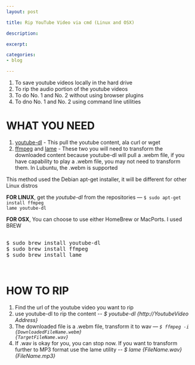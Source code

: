```yaml
---
layout: post

title: Rip YouTube Video via cmd (Linux and OSX)

description: 

excerpt: 

categories:
- blog

---
```



1. To save youtube videos locally in the hard drive
2. To rip the audio portion of the youtube videos
3. To do No. 1 and No. 2 without using browser plugins
4. To dno No. 1 and No. 2 using command line utilities


# WHAT YOU NEED


1. [youtube-dl](http://rg3.github.com/youtube-dl/) - This pull the youtube content, ala curl or wget
2. [ffmpeg](http://ffmpeg.org) and [lame](http://lame.sourceforge.net) - These two you will need to transform the downloaded content because youtube-dl will pull a .webm file, if you have capability to play a .webm file, you may not need to transform them. In Lubuntu, the .webm is supported

This method used the Debian apt-get installer, it will be different for other Linux distros


**FOR LINUX**, get the *youtube-dl* from the repositories &mdash; <code class="codeblock">$ sudo apt-get install ffmpeg lame youtube-dl</code>

**FOR OSX**, You can choose to use either HomeBrew or MacPorts. I used BREW

<pre class='codeblock'>
  
$ sudo brew install youtube-dl
$ sudo brew install ffmpeg
$ sudo brew install lame


</pre>

# HOW TO RIP

1. Find the url of the youtube video you want to rip
2. use youtube-dl to rip the content -- *$ youtube-dl {http://YoutubeVideo Address}*
3. The downloaded file is a .webm file, transform it to wav &mdash; <code class="codeblock">*$ ffmpeg -i {DownloadedFileName.webm} {TargetFileName.wav}*</code>
4. If .wav is okay for you, you can stop now. If you want to transform further to MP3 format use the lame utility -- *$ lame {FileName.wav} {FileName.mp3}*



